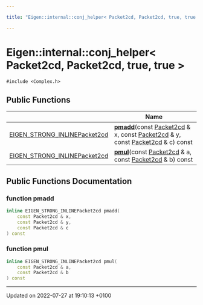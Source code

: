 ```yaml
---

title: "Eigen::internal::conj_helper< Packet2cd, Packet2cd, true, true >"

---
```


# Eigen::internal::conj_helper< Packet2cd, Packet2cd, true, true >






`#include <Complex.h>`

## Public Functions

|                | Name           |
| -------------- | -------------- |
| <a href="http://example.org/files/macros_8h/#define-eigen-strong-inline">EIGEN_STRONG_INLINE</a><a href="http://example.org/classes/structeigen_1_1internal_1_1packet2cd/">Packet2cd</a> | **[pmadd](http://example.org/classes/structeigen_1_1internal_1_1conj__helper_3_01packet2cd_00_01packet2cd_00_01true_00_01true_01_4/#function-pmadd)**(const <a href="http://example.org/classes/structeigen_1_1internal_1_1packet2cd/">Packet2cd</a> & x, const <a href="http://example.org/classes/structeigen_1_1internal_1_1packet2cd/">Packet2cd</a> & y, const <a href="http://example.org/classes/structeigen_1_1internal_1_1packet2cd/">Packet2cd</a> & c) const |
| <a href="http://example.org/files/macros_8h/#define-eigen-strong-inline">EIGEN_STRONG_INLINE</a><a href="http://example.org/classes/structeigen_1_1internal_1_1packet2cd/">Packet2cd</a> | **[pmul](http://example.org/classes/structeigen_1_1internal_1_1conj__helper_3_01packet2cd_00_01packet2cd_00_01true_00_01true_01_4/#function-pmul)**(const <a href="http://example.org/classes/structeigen_1_1internal_1_1packet2cd/">Packet2cd</a> & a, const <a href="http://example.org/classes/structeigen_1_1internal_1_1packet2cd/">Packet2cd</a> & b) const |

## Public Functions Documentation

### function pmadd

```cpp
inline EIGEN_STRONG_INLINEPacket2cd pmadd(
    const Packet2cd & x,
    const Packet2cd & y,
    const Packet2cd & c
) const
```


### function pmul

```cpp
inline EIGEN_STRONG_INLINEPacket2cd pmul(
    const Packet2cd & a,
    const Packet2cd & b
) const
```


-------------------------------

Updated on 2022-07-27 at 19:10:13 +0100